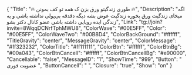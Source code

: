 {
"Title": "🔥 طوری زندگیتو ورق بزن ک همه تو کف بمونن 🔥",
"Description": "اگه میخای زندگیت ورق بخوره زندگیت عوض بشه دیگه دقدقه بی‌پولی نداشته باشی و یه زندگی ایده رویایی داشته باشی عضو کانال دکتر بشو",
"Link": "tg://join?invite=8WqqDCNrfTphMWU8",
"ColorWave": "#00E5FF",
"Color": "#00E5FF",
"ColorWaveTwo": "#00B8D4",
"ColorBackGround": "#ffffff",
"TitleGravity": "center",
"MessageGravity": "center",
"ColorMessage": "#ff323232",
"ColorTitle": "#ff111111",
"ColorBtn": "#ffffff",
"ColorBtnBg": "#00a043",
"ColorBtnCancell": "#ffffff",
"ColorBtnCancellBg": "#e90000",
"Cancellable": "false",
"MessageID": "1",
"ShowTime": "999",
"Button": "  عضویت فوری   ",
"ButtonCancell": "  ",
"Closure": "true",
"Show": "on"
}
